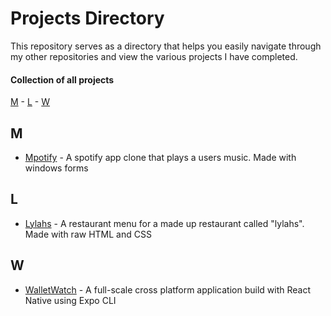 # Projects Directory
This repository serves as a directory that helps you easily navigate through my other repositories and view the various projects I have completed.

#### Collection of all projects 

[M](#m) - [L](#l) - [W](#w)


## M <a id="m"></a>
- <a href="https://github.com/MoeInL/Mpotify.git">Mpotify<a/> - A spotify app clone that plays a users music. Made with windows forms 

## L <a id="l"></a>
- <a href="https://github.com/MoeInL/Restaurant_Menu.git">Lylahs<a/> - A restaurant menu for a made up restaurant called "lylahs". Made with raw HTML and CSS

## W <a id="w"></a>
- <a href="https://github.com/MoeInL/WalletWatch.git">WalletWatch<a/> - A full-scale cross platform application build with React Native using Expo CLI


